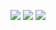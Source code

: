 <img src="https://i.pinimg.com/1200x/55/6f/9d/556f9d1b658cd64d110164021911bc28.jpg"/></div>
<img src="https://i.pinimg.com/1200x/51/b3/7b/51b37bc40f7b954aed82abd60cd6c42d.jpg"/></div>
<img src="https://i.pinimg.com/1200x/55/6f/9d/556f9d1b658cd64d110164021911bc28.jpg"/></div>
